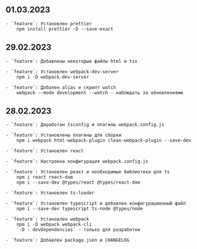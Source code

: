 ## 01.03.2023
    - `feature`: Установлен prettier
        npm install prettier -D --save-exact

## 29.02.2023
    - `feature`: Добавлены некоторые файлы html и tsx

    - `feature`: Установлен webpack-dev-server
        npm i -D webpack-dev-server

    - `feature`: Добален alias и скрипт watch
        webpack --mode development --watch - наблюдать за обновлениями

## 28.02.2023
    - `feature`: Доработан tsconfig и плагины webpack.config.js

    - `feature`: Установлены плагины для сборки
        npm i webpack html-webpack-plugin clean-webpack-plugin --save-dev

    - `feature`: Установлен react

    - `feature`: Настроена конфигурация webpack.config.js

    - `feature`: Установлен реакт и необходимые библиотеки для ts
        npm i react react-dom
        npm i --save-dev @types/react @types/react-dom

    - `feature`: Установлен ts-loader

    - `feature`: Установлен typescript и добавлен конфигурационный файл
        npm i --save-dev typescript ts-node @types/node

    - `feature`: Установлен webpack
        npm i -D webpack webpack-cli
        `-D - devDependencies` - только для разработки

    - `feature`: Добавлен package.json и CHANGELOG